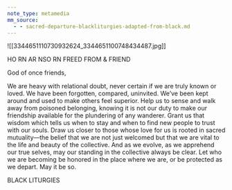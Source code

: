 ```yaml
---
note_type: metamedia
mm_source:
  - - sacred-departure-blackliturgies-adapted-from-black.md
---
```


![[3344651110730932624_3344651100748434487.jpg]]

HO RN AR NSO RN
FREED FROM & FRIEND

God of once friends,

We are heavy with relational doubt, never certain if
we are truly known or loved. We have been forgotten,
compared, uninvited. We’ve been kept around and used
to make others feel superior. Help us to sense and
walk away from poisoned belonging, knowing it is not
our duty to make our friendship available for the
plundering of any wanderer. Grant us that wisdom
which tells us when to stay and when to find new
people to trust with our souls. Draw us closer to those
whose love for us is rooted in sacred mutuality—the
belief that we are not just welcomed but that we are
vital to the life and beauty of the collective. And as
we evolve, as we apprehend our true selves, may our
standing in the collective always be clear. Let who we
are becoming be honored in the place where we are, or
be protected as we depart. May it be so.

BLACK LITURGIES

